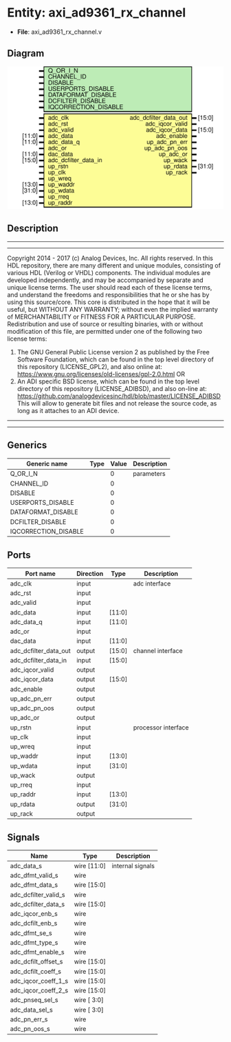 # Entity: axi_ad9361_rx_channel

- **File**: axi_ad9361_rx_channel.v
## Diagram

![Diagram](axi_ad9361_rx_channel.svg "Diagram")
## Description

***************************************************************************
 ***************************************************************************
 Copyright 2014 - 2017 (c) Analog Devices, Inc. All rights reserved.
 In this HDL repository, there are many different and unique modules, consisting
 of various HDL (Verilog or VHDL) components. The individual modules are
 developed independently, and may be accompanied by separate and unique license
 terms.
 The user should read each of these license terms, and understand the
 freedoms and responsibilities that he or she has by using this source/core.
 This core is distributed in the hope that it will be useful, but WITHOUT ANY
 WARRANTY; without even the implied warranty of MERCHANTABILITY or FITNESS FOR
 A PARTICULAR PURPOSE.
 Redistribution and use of source or resulting binaries, with or without modification
 of this file, are permitted under one of the following two license terms:
   1. The GNU General Public License version 2 as published by the
      Free Software Foundation, which can be found in the top level directory
      of this repository (LICENSE_GPL2), and also online at:
      <https://www.gnu.org/licenses/old-licenses/gpl-2.0.html>
 OR
   2. An ADI specific BSD license, which can be found in the top level directory
      of this repository (LICENSE_ADIBSD), and also on-line at:
      https://github.com/analogdevicesinc/hdl/blob/master/LICENSE_ADIBSD
      This will allow to generate bit files and not release the source code,
      as long as it attaches to an ADI device.
 ***************************************************************************
 ***************************************************************************
 
## Generics

| Generic name         | Type | Value | Description |
| -------------------- | ---- | ----- | ----------- |
| Q_OR_I_N             |      | 0     | parameters  |
| CHANNEL_ID           |      | 0     |             |
| DISABLE              |      | 0     |             |
| USERPORTS_DISABLE    |      | 0     |             |
| DATAFORMAT_DISABLE   |      | 0     |             |
| DCFILTER_DISABLE     |      | 0     |             |
| IQCORRECTION_DISABLE |      | 0     |             |
## Ports

| Port name             | Direction | Type   | Description         |
| --------------------- | --------- | ------ | ------------------- |
| adc_clk               | input     |        | adc interface       |
| adc_rst               | input     |        |                     |
| adc_valid             | input     |        |                     |
| adc_data              | input     | [11:0] |                     |
| adc_data_q            | input     | [11:0] |                     |
| adc_or                | input     |        |                     |
| dac_data              | input     | [11:0] |                     |
| adc_dcfilter_data_out | output    | [15:0] | channel interface   |
| adc_dcfilter_data_in  | input     | [15:0] |                     |
| adc_iqcor_valid       | output    |        |                     |
| adc_iqcor_data        | output    | [15:0] |                     |
| adc_enable            | output    |        |                     |
| up_adc_pn_err         | output    |        |                     |
| up_adc_pn_oos         | output    |        |                     |
| up_adc_or             | output    |        |                     |
| up_rstn               | input     |        | processor interface |
| up_clk                | input     |        |                     |
| up_wreq               | input     |        |                     |
| up_waddr              | input     | [13:0] |                     |
| up_wdata              | input     | [31:0] |                     |
| up_wack               | output    |        |                     |
| up_rreq               | input     |        |                     |
| up_raddr              | input     | [13:0] |                     |
| up_rdata              | output    | [31:0] |                     |
| up_rack               | output    |        |                     |
## Signals

| Name                 | Type        | Description       |
| -------------------- | ----------- | ----------------- |
| adc_data_s           | wire [11:0] | internal signals  |
| adc_dfmt_valid_s     | wire        |                   |
| adc_dfmt_data_s      | wire [15:0] |                   |
| adc_dcfilter_valid_s | wire        |                   |
| adc_dcfilter_data_s  | wire [15:0] |                   |
| adc_iqcor_enb_s      | wire        |                   |
| adc_dcfilt_enb_s     | wire        |                   |
| adc_dfmt_se_s        | wire        |                   |
| adc_dfmt_type_s      | wire        |                   |
| adc_dfmt_enable_s    | wire        |                   |
| adc_dcfilt_offset_s  | wire [15:0] |                   |
| adc_dcfilt_coeff_s   | wire [15:0] |                   |
| adc_iqcor_coeff_1_s  | wire [15:0] |                   |
| adc_iqcor_coeff_2_s  | wire [15:0] |                   |
| adc_pnseq_sel_s      | wire [ 3:0] |                   |
| adc_data_sel_s       | wire [ 3:0] |                   |
| adc_pn_err_s         | wire        |                   |
| adc_pn_oos_s         | wire        |                   |
